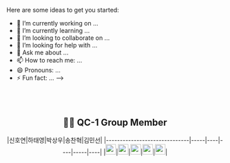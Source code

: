 Here are some ideas to get you started:

- 🔭 I’m currently working on ...
- 🌱 I’m currently learning ...
- 👯 I’m looking to collaborate on ...
- 🤔 I’m looking for help with ...
- 💬 Ask me about ...
- 📫 How to reach me: ...
- 😄 Pronouns: ...
- ⚡ Fun fact: ...
-->

<div align="center">
  
  
  
<br><br>

## 🤸‍♂️ **QC-1 Group Member**

|신호연|하태영|박상우|송찬혁|김민선|
|------------------------------|-----|----|----|-----|----|
|<a href="https://github.com/ho4179"><img src="https://img.shields.io/badge/ho4179-181717?style=flat-square&logo=GitHub&logoColor=white" height="24px"/></a>|<a href="https://github.com/gkxodud"><img src="https://img.shields.io/badge/gkxodud-181717?style=flat-square&logo=GitHub&logoColor=white" height="24px"/></a>|<a href="https://github.com/aabbcsss"><img src="https://img.shields.io/badge/aabbcsss-181717?style=flat-square&logo=GitHub&logoColor=white" height="24px"/></a>|<a href="https://github.com/thdcksgur0714"><img src="https://img.shields.io/badge/thdcksgur0714-181717?style=flat-square&logo=GitHub&logoColor=white" height="24px"/></a>|<a href="https://github.com/mindd0n"><img src="https://img.shields.io/badge/mindd0n-181717?style=flat-square&logo=GitHub&logoColor=white" height="24px"/></a>|
